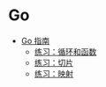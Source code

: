 # Go

- [Go 指南](https://tour.go-zh.org/)
    - [练习：循环和函数](go/exercise_loops_and_functions.md)
    - [练习：切片](go/exercise_slices.md)
    - [练习：映射](go/exercise_maps.md)
